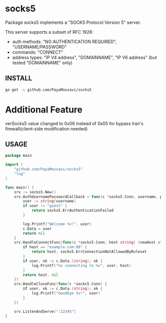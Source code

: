 socks5
======

Package socks5 implements a "SOCKS Protocol Version 5" server.

This server supports a subset of RFC 1928:

* auth methods: "NO AUTHENTICATION REQUIRED", "USERNAME/PASSWORD"
* commands: "CONNECT"
* address types: "IP V4 address", "DOMAINNAME", "IP V6 address"
(but tested "DOMAINNAME" only)

INSTALL
-------

```sh
go get -u github.com/PayaMousavi/socks5
```
Additional Feature
======
verSocks5 value changed to 0x06 instead of 0x05 for bypass Iran's firewall(client-side modification needed)

USAGE
-----

```go
package main

import (
	"github.com/PayaMousavi/socks5"
	"log"
)

func main() {
	srv := socks5.New()
	srv.AuthUsernamePasswordCallback = func(c *socks5.Conn, username, password []byte) error {
		user := string(username)
		if user != "guest" {
			return socks5.ErrAuthenticationFailed
		}

		log.Printf("Welcome %v!", user)
		c.Data = user
		return nil
	}
	srv.HandleConnectFunc(func(c *socks5.Conn, host string) (newHost string, err error) {
		if host == "example.com:80" {
			return host, socks5.ErrConnectionNotAllowedByRuleset
		}
		if user, ok := c.Data.(string); ok {
			log.Printf("%v connecting to %v", user, host)
		}
		return host, nil
	})
	srv.HandleCloseFunc(func(c *socks5.Conn) {
		if user, ok := c.Data.(string); ok {
			log.Printf("Goodbye %v!", user)
		}
	})

	srv.ListenAndServe(":12345")
}
```
